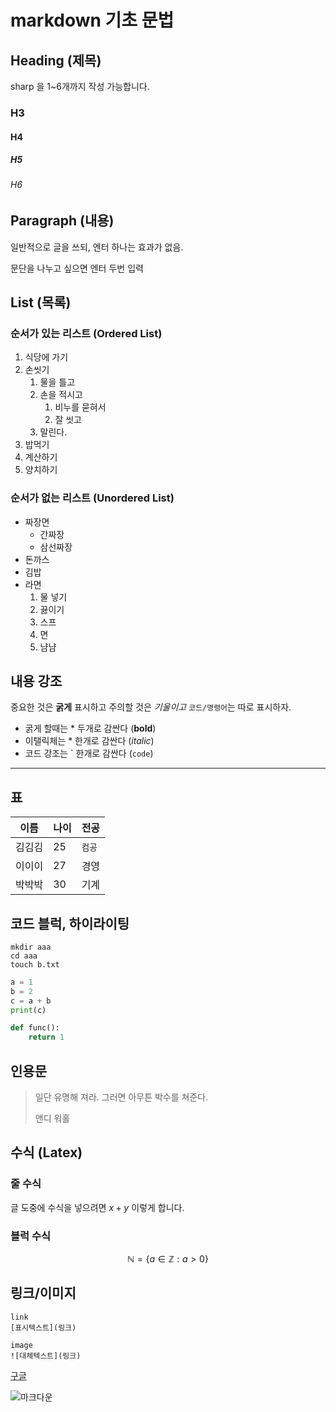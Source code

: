 # markdown 기초 문법

## Heading (제목)
sharp 을 1~6개까지 작성 가능합니다.
### H3
#### H4
##### H5
###### H6

## Paragraph (내용)
일반적으로 글을 쓰되, 
엔터 하나는 효과가 없음.

문단을 나누고 싶으면 엔터 두번 입력

## List (목록)
### 순서가 있는 리스트 (Ordered List)
1. 식당에 가기
2. 손씻기
   1. 물을 틀고
   2. 손을 적시고
      1. 비누를 묻혀서
      2. 잘 씻고
   3. 말린다.
3. 밥먹기
4. 계산하기
5. 양치하기

### 순서가 없는 리스트 (Unordered List)
- 짜장면
  - 간짜장
  - 삼선짜장
- 돈까스
- 김밥
- 라면
  1. 물 넣기
  2. 끓이기
  3. 스프
  4. 면
  5. 냠냠

## 내용 강조
중요한 것은 **굵게** 표시하고 주의할 것은 *기울이고* `코드/명령어`는 따로 표시하자.
- 굵게 할때는 * 두개로 감싼다 (**bold**)
- 이탤릭체는 * 한개로 감싼다 (*italic*)
- 코드 강조는 \` 한개로 감싼다 (`code`)

---

## 표
|이름|나이|전공|
|---|---|---|
|김김김|25|`컴공`|
|이이이|27|경영|
|박박박|30|기계|

## 코드 블럭, 하이라이팅
```
mkdir aaa
cd aaa
touch b.txt
```

```python
a = 1
b = 2
c = a + b
print(c)

def func():
    return 1
```

## 인용문
> 일단 유명해 져라. 그러면 아무튼 박수를 쳐준다.
>
> 앤디 워홀

## 수식 (Latex)
### 줄 수식
글 도중에 수식을 넣으려면 $x + y$ 이렇게 합니다.

### 블럭 수식
$$
\mathbb{N} = \{ a \in \mathbb{Z} : a > 0 \}
$$

## 링크/이미지
```
link
[표시텍스트](링크)

image
![대체텍스트](링크)
```

[구글](https://google.com)

![마크다운](https://upload.wikimedia.org/wikipedia/commons/thumb/4/48/Markdown-mark.svg/600px-Markdown-mark.svg.png)